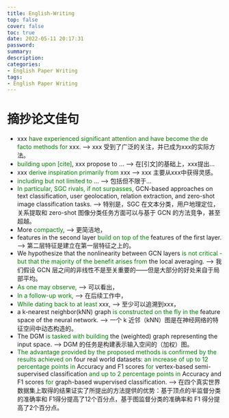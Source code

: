 ```yaml
---
title: English-Writing
top: false
cover: false
toc: true
date: 2022-05-11 20:17:31
password:
summary:
description:
categories:
- English Paper Writing
tags:
- English Paper Writing
---
```


# 摘抄论文佳句

- xxx <font color=green>have experienced significant attention and have become the de facto methods for</font> xxx. --> xxx 受到了广泛的关注，并已成为xxx的实际方法。
- <font color=green>building upon [cite]</font>, xxx propose to ... --> 在[引文]的基础上，xxx提出...
- xxx <font color=green>derive inspiration primarily from</font> xxx --> xxx 主要从xxx中获得灵感。
- <font color=green>including but not limited to</font> ... --> 包括但不限于...
- <font color=green>In particular, SGC rivals, if not surpasses,</font> GCN-based approaches on text classification, user geolocation, relation extraction, and zero-shot image classification tasks. --> 特别是，SGC 在文本分类，用户地理定位，关系提取和 zero-shot 图像分类任务方面可以与基于 GCN 的方法竞争，甚至超越。
- More <font color=green>compactly</font>, --> 更简洁地，
- features in the second layer <font color=green>build on top of the</font> features of the first layer. --> 第二层特征是建立在第一层特征之上的。
- We hypothesize that the nonlinearity between GCN layers <font color=green>is not critical - but that the majority of the benefit arises from</font> the local averaging. --> 我们假设 GCN 层之间的非线性不是至关重要的——但是大部分的好处来自于局部平均。
- <font color=green>As one may observe, </font>--> 可以看出，
- <font color=green>In a follow-up work, </font> --> 在后续工作中，
- <font color=green>While dating back to at least </font> xxx, --> 至少可以追溯到xxx，
- a k-nearest neighbor(kNN) graph <font color=green>is constructed on the fly in the</font> feature space of the neural network. --> 一个 k 近邻（kNN）图是在神经网络的特征空间中动态构造的。
- The DGM <font color=green>is tasked with building</font> the (weighted) graph representing the input space. --> DGM 的任务是构建表示输入空间的（加权）图。
- <font color=green>The advantage provided by the proposed methods is confirmed by the results achieved on</font> four real world datasets: <font color=green>an increase of up to 12 percentage points in</font> Accuracy and F1 scores <font color=green>for</font> vertex-based semi-supervised classification <font color=green> and up to 2 percentage points in</font> Accuracy and F1 scores <font color=green>for</font> graph-based wupervised classification. --> 在四个真实世界数据集上取得的结果证实了所提出的方法提供的优势：基于顶点的半监督分类的准确率和 F1得分提高了12个百分点，基于图监督分类的准确率和 F1 得分提高了2个百分点。

































